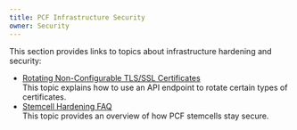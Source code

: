 ```yaml
---
title: PCF Infrastructure Security
owner: Security
---
```


This section provides links to topics about infrastructure hardening and security:

* <a href="./api-cert-rotation.html" class="subnav">Rotating Non-Configurable TLS/SSL Certificates</a><br/>
This topic explains how to use an API endpoint to rotate certain types of certificates.
* <a href="./stemcell-hardening.html" class="subnav">Stemcell Hardening FAQ</a><br/>
This topic provides an overview of how PCF stemcells stay secure.
